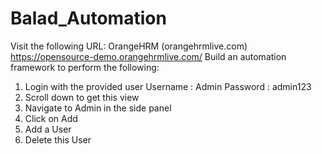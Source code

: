 # Balad_Automation
Visit the following URL:
OrangeHRM (orangehrmlive.com) https://opensource-demo.orangehrmlive.com/
Build an automation framework to perform the following:
1. Login with the provided user
Username : Admin
Password : admin123
2. Scroll down to get this view
3. Navigate to Admin in the side panel
4. Click on Add
5. Add a User
6. Delete this User
